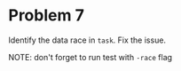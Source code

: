 # Problem 7

Identify the data race in `task`. Fix the issue.

NOTE: don't forget to run test with `-race` flag
